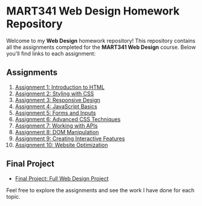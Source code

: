 # MART341 Web Design Homework Repository

Welcome to my **Web Design** homework repository! This repository contains all the assignments completed for the **MART341 Web Design** course. Below you'll find links to each assignment:

## Assignments

1. [Assignment 1: Introduction to HTML](https://github.com/DavidDutton24/MART341-WebDesign/tree/main/WebDesign%20Homework/Assignment2)
2. [Assignment 2: Styling with CSS](https://github.com/DavidDutton24/MART341-WebDesign/tree/main/WebDesign%20Homework/Assignment2)
3. [Assignment 3: Responsive Design](https://github.com/DavidDutton24/MART341-WebDesign/tree/main/WebDesign%20Homework/Assignment3)
4. [Assignment 4: JavaScript Basics](https://github.com/DavidDutton24/MART341-WebDesign/tree/main/WebDesign%20Homework/Assignment4)
5. [Assignment 5: Forms and Inputs](https://github.com/DavidDutton24/MART341-WebDesign/tree/main/WebDesign%20Homework/Assignment5)
6. [Assignment 6: Advanced CSS Techniques](https://github.com/DavidDutton24/MART341-WebDesign/tree/main/WebDesign%20Homework/Assignment6)
7. [Assignment 7: Working with APIs](https://github.com/DavidDutton24/MART341-WebDesign/tree/main/WebDesign%20Homework/Assignment7)
8. [Assignment 8: DOM Manipulation](https://github.com/DavidDutton24/MART341-WebDesign/tree/main/WebDesign%20Homework/Assignment8)
9. [Assignment 9: Creating Interactive Features](https://github.com/DavidDutton24/MART341-WebDesign/tree/main/WebDesign%20Homework/Assignment9)
10. [Assignment 10: Website Optimization](https://github.com/DavidDutton24/MART341-WebDesign/tree/main/WebDesign%20Homework/Assignment10)

## Final Project

- [Final Project: Full Web Design Project](https://github.com/DavidDutton24/MART341-WebDesign/tree/main/WebDesign%20Homework/Final%20Project)

Feel free to explore the assignments and see the work I have done for each topic.

